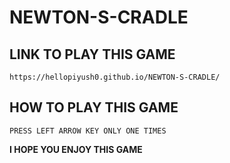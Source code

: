 # NEWTON-S-CRADLE

## LINK TO PLAY THIS GAME

```
https://hellopiyush0.github.io/NEWTON-S-CRADLE/
```

## HOW TO PLAY THIS GAME

```
PRESS LEFT ARROW KEY ONLY ONE TIMES
```

**I HOPE YOU ENJOY THIS GAME** 
